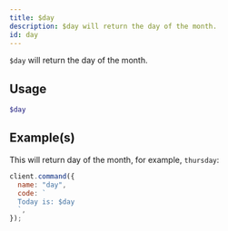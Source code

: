 ```yaml
---
title: $day
description: $day will return the day of the month.
id: day
---
```


`$day` will return the day of the month.

## Usage

```php
$day
```

## Example(s)

This will return day of the month, for example, `thursday`:

```javascript
client.command({
  name: "day",
  code: `
  Today is: $day
  `,
});
```
